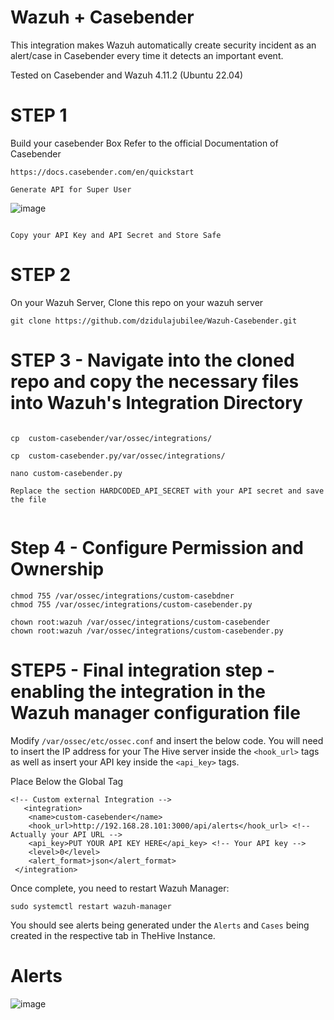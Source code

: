 # Wazuh + Casebender 
This integration makes Wazuh automatically create security incident as an alert/case in Casebender every time it detects an important event.

Tested on Casebender and Wazuh 4.11.2 (Ubuntu 22.04) 

# STEP 1 

Build your casebender Box Refer to the official Documentation of Casebender
```
https://docs.casebender.com/en/quickstart

Generate API for Super User
```
![image](https://github.com/user-attachments/assets/ffa85c2d-b14e-4672-9859-882c9cd9da25)

```

Copy your API Key and API Secret and Store Safe

```

# STEP 2 

On your Wazuh Server, Clone this repo on your wazuh server

```
git clone https://github.com/dzidulajubilee/Wazuh-Casebender.git
```

# STEP 3  - Navigate into the cloned repo and copy the necessary files into Wazuh's Integration Directory 


```

cp  custom-casebender/var/ossec/integrations/

cp  custom-casebender.py/var/ossec/integrations/

nano custom-casebender.py

Replace the section HARDCODED_API_SECRET with your API secret and save the file


```

# Step 4 - Configure Permission and Ownership 

```
chmod 755 /var/ossec/integrations/custom-casebdner
chmod 755 /var/ossec/integrations/custom-casebender.py

chown root:wazuh /var/ossec/integrations/custom-casebender
chown root:wazuh /var/ossec/integrations/custom-casebender.py

```

# STEP5 - Final integration step - enabling the integration in the Wazuh manager configuration file  <br>

Modify `/var/ossec/etc/ossec.conf` and insert the below code. You will need to insert the IP address for your The Hive server inside the `<hook_url>` tags as well as insert your API key inside the `<api_key>` tags. 

Place Below the Global Tag

```
<!-- Custom external Integration -->
   <integration>
    <name>custom-casebender</name>
    <hook_url>http://192.168.28.101:3000/api/alerts</hook_url> <!-- Actually your API URL -->
    <api_key>PUT YOUR API KEY HERE</api_key> <!-- Your API key -->
    <level>0</level>
    <alert_format>json</alert_format>
 </integration>
```

Once complete, you need to restart Wazuh Manager:

`sudo systemctl restart wazuh-manager`

You should see alerts being generated under the `Alerts` and `Cases` being created in the respective tab in TheHive Instance.




# Alerts


 ![image](https://github.com/user-attachments/assets/f2e99340-74e3-4f25-aea6-7a75891a1b13)






 

